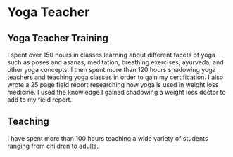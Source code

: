 <h1> Yoga Teacher</h1>
<h2> Yoga Teacher Training</h2>
I spent over 150 hours in classes learning about different facets of yoga such as poses and asanas, meditation, breathing exercises, ayurveda, and other yoga concepts. I then spent more than 120 hours shadowing yoga teachers and teaching yoga classes in order to gain my certification. I also wrote a 25 page field report researching how yoga is used in weight loss medicine. I used the knowledge I gained shadowing a weight loss doctor to add to my field report.

<h2> Teaching </h2>
I have spent more than 100 hours teaching a wide variety of students ranging from children to adults. 
